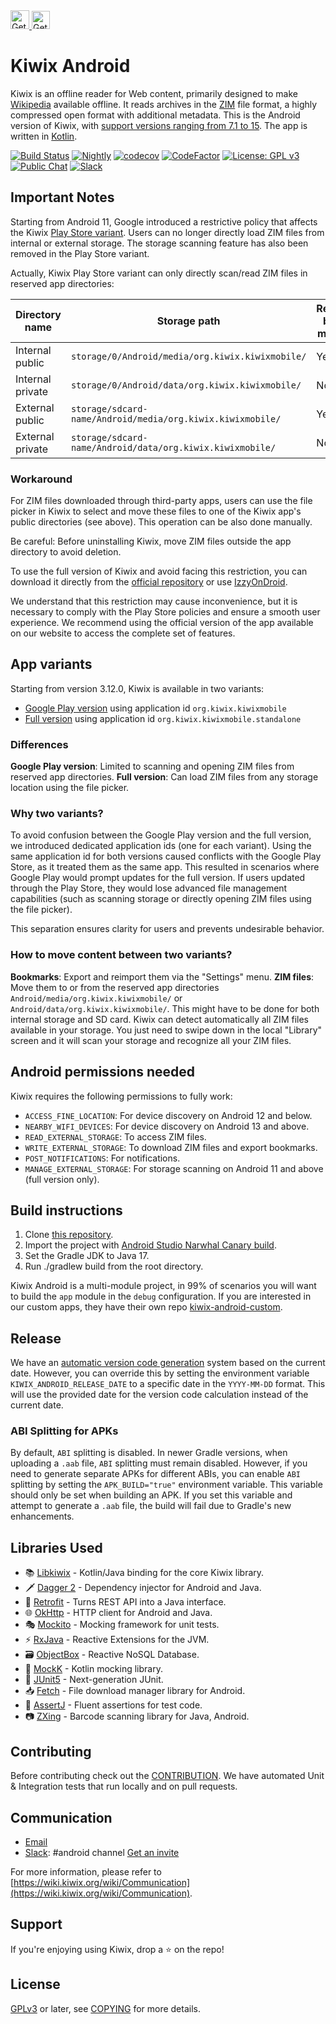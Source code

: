 <a href="https://play.google.com/store/apps/details?id=org.kiwix.kiwixmobile" target="_blank" align="left">
  <img src="https://play.google.com/intl/en/badges/images/badge_new.png" alt="Get it on Google Play" height="30" />
</a>
<a href="https://apt.izzysoft.de/fdroid/index/apk/org.kiwix.kiwixmobile" target="_blank" align="left">
  <img src="https://gitlab.com/IzzyOnDroid/repo/-/raw/master/assets/IzzyOnDroid2.png" alt="Get it on IzzyOnDroid" height="29" />
</a>

# Kiwix Android

Kiwix is an offline reader for Web content, primarily designed to make [Wikipedia](https://www.wikipedia.org/) available offline. It reads archives in the [ZIM](https://openzim.org) file format, a highly compressed open format with additional metadata.
This is the Android version of Kiwix, with [support versions ranging from 7.1 to 15](https://github.com/kiwix/kiwix-android/blob/main/buildSrc/src/main/kotlin/Config.kt). The app is written in [Kotlin](https://kotlinlang.org/).

[![Build Status](https://github.com/kiwix/kiwix-android/workflows/CI/badge.svg?query=branch%3Amain+workflow%3ANightly)](https://github.com/kiwix/kiwix-android/actions?query=workflow%3ACI+branch%3Amain)
[![Nightly](https://github.com/kiwix/kiwix-android/actions/workflows/nightly.yml/badge.svg)](https://github.com/kiwix/kiwix-android/actions/workflows/nightly.yml)
[![codecov](https://codecov.io/gh/kiwix/kiwix-android/branch/main/graph/badge.svg)](https://codecov.io/gh/kiwix/kiwix-android)
[![CodeFactor](https://www.codefactor.io/repository/github/kiwix/kiwix-android/badge)](https://www.codefactor.io/repository/github/kiwix/kiwix-android)
[![License: GPL v3](https://img.shields.io/badge/License-GPLv3-blue.svg)](https://www.gnu.org/licenses/gpl-3.0)
[![Public Chat](https://img.shields.io/badge/public-chat-green)](https://chat.kiwix.org)
[![Slack](https://img.shields.io/badge/Slack-chat-E01E5A)](https://kiwixoffline.slack.com)

## Important Notes

Starting from Android 11, Google introduced a restrictive policy that affects the Kiwix [Play Store
variant](https://play.google.com/store/apps/details?id=org.kiwix.kiwixmobile). Users can no longer directly load ZIM files from internal or external storage. The storage scanning feature has also been removed in the Play Store variant.

Actually, Kiwix Play Store variant can only directly scan/read ZIM files in reserved app directories:

| Directory name   | Storage path                                                | Readable by File manager |
|------------------|-------------------------------------------------------------|--------------------------|
| Internal public  | `storage/0/Android/media/org.kiwix.kiwixmobile/`            | Yes                      |
| Internal private | `storage/0/Android/data/org.kiwix.kiwixmobile/`             | No                       |
| External public  | `storage/sdcard-name/Android/media/org.kiwix.kiwixmobile/`  | Yes                      |
| External private | `storage/sdcard-name/Android/data/org.kiwix.kiwixmobile/`   | No                       |

### Workaround

For ZIM files downloaded through third-party apps, users can use the file picker in Kiwix to select and move these files to one of the Kiwix app's public directories (see above). This operation can be also done manually.

Be careful: Before uninstalling Kiwix, move ZIM files outside the app directory to avoid deletion.

To use the full version of Kiwix and avoid facing this restriction, you can download it directly from the [official repository](https://download.kiwix.org/release/kiwix-android/) or use [IzzyOnDroid](https://apt.izzysoft.de/fdroid/index/apk/org.kiwix.kiwixmobile).

We understand that this restriction may cause inconvenience, but it is necessary to comply with the Play Store policies and ensure a smooth user experience. We recommend using the official version of the app available on our website to access the complete set of features.

## App variants

Starting from version 3.12.0, Kiwix is available in two variants:

- [Google Play version](https://android.kiwix.org/) using application id `org.kiwix.kiwixmobile`
- [Full version](https://download.kiwix.org/release/kiwix-android/) using application id `org.kiwix.kiwixmobile.standalone`

### Differences

**Google Play version**: Limited to scanning and opening ZIM files from reserved app directories.
**Full version**: Can load ZIM files from any storage location using the file picker.

### Why two variants?

To avoid confusion between the Google Play version and the full version, we introduced dedicated application ids (one for each variant). Using the same application id for both versions caused conflicts with the Google Play Store, as it treated them as the same app. This resulted in scenarios where Google Play would prompt updates for the full version. If users updated through the Play Store, they would lose advanced file management capabilities (such as scanning storage or directly opening ZIM files using the file picker).

This separation ensures clarity for users and prevents undesirable behavior.

### How to move content between two variants?

**Bookmarks**: Export and reimport them via the "Settings" menu.
**ZIM files**: Move them to or from the reserved app directories `Android/media/org.kiwix.kiwixmobile/` or
`Android/data/org.kiwix.kiwixmobile/`. This might have to be done for both internal storage and SD card. Kiwix can detect automatically all ZIM files available in your storage. You just need to swipe down in the local "Library" screen and
it will scan your storage and recognize all your ZIM files.

## Android permissions needed

Kiwix requires the following permissions to fully work:

- `ACCESS_FINE_LOCATION`: For device discovery on Android 12 and below.
- `NEARBY_WIFI_DEVICES`: For device discovery on Android 13 and above.
- `READ_EXTERNAL_STORAGE`: To access ZIM files.
- `WRITE_EXTERNAL_STORAGE`: To download ZIM files and export bookmarks.
- `POST_NOTIFICATIONS`: For notifications.
- `MANAGE_EXTERNAL_STORAGE`: For storage scanning on Android 11 and above (full version only).

## Build instructions
1. Clone [this repository](https://github.com/kiwix/kiwix-android).
2. Import the project with [Android Studio Narwhal Canary build](https://developer.android.com/studio/preview).
3. Set the Gradle JDK to Java 17.
4. Run ./gradlew build from the root directory.

Kiwix Android is a multi-module project, in 99% of scenarios you will want to build the `app` module in the `debug` configuration. If you are interested in our custom apps, they have their own repo [kiwix-android-custom](https://github.com/kiwix/kiwix-android-custom).

## Release

We have an [automatic version code generation](https://github.com/kiwix/kiwix-android/blob/main/buildSrc/src/main/kotlin/VersionCodeGenerator.kt) system based on the current date. However, you can override this by setting the environment variable `KIWIX_ANDROID_RELEASE_DATE` to a specific date in the `YYYY-MM-DD` format. This will use the provided date for the version code calculation instead of the current date.

### ABI Splitting for APKs

By default, `ABI` splitting is disabled. In newer Gradle versions, when uploading a `.aab` file, `ABI` splitting must remain disabled.
However, if you need to generate separate APKs for different ABIs, you can enable `ABI` splitting by setting the `APK_BUILD="true"` environment variable.
This variable should only be set when building an APK. If you set this variable and attempt to generate a `.aab` file, the build will fail due to Gradle's new enhancements.

## Libraries Used

- 📚 [Libkiwix](https://github.com/kiwix/java-libkiwix) - Kotlin/Java binding for the core Kiwix library.
- 🗡️ [Dagger 2](https://github.com/google/dagger) - Dependency injector for Android and Java.
- 🔄 [Retrofit](https://square.github.io/retrofit/) - Turns REST API into a Java interface.
- 🌐 [OkHttp](https://github.com/square/okhttp) - HTTP client for Android and Java.
- 🎭  [Mockito](https://github.com/mockito/mockito) - Mocking framework for unit tests.
- ⚡ [RxJava](https://github.com/ReactiveX/RxJava) - Reactive Extensions for the JVM.
- 🗃️ [ObjectBox](https://github.com/objectbox/objectbox-java) - Reactive NoSQL Database.
- 🐒 [MockK](https://github.com/mockk/mockk) - Kotlin mocking library.
- 🧪 [JUnit5](https://github.com/junit-team/junit5/) - Next-generation JUnit.
- 📥 [Fetch](https://github.com/tonyofrancis/Fetch) - File download manager library for Android.
- 🧪 [AssertJ](https://github.com/joel-costigliola/assertj-core) - Fluent assertions for test code.
- 📷 [ZXing](https://github.com/zxing/zxing) - Barcode scanning library for Java, Android.

## Contributing

Before contributing check out the [CONTRIBUTION](https://github.com/kiwix/kiwix-android/blob/main/CONTRIBUTING.md). We have automated Unit & Integration tests that run locally and on pull requests.

## Communication

* [Email](mailto:contact+android@kiwix.org)
* [Slack](https://kiwixoffline.slack.com): #android
  channel [Get an invite](https://join.slack.com/t/kiwixoffline/shared_invite/zt-19s7tsi68-xlgHdmDr5c6MJ7uFmJuBkg)

For more information, please refer to
[https://wiki.kiwix.org/wiki/Communication](https://wiki.kiwix.org/wiki/Communication).

## Support
If you're enjoying using Kiwix, drop a ⭐️ on the repo!

## License

[GPLv3](https://www.gnu.org/licenses/gpl-3.0) or later, see [COPYING](COPYING) for more details.
